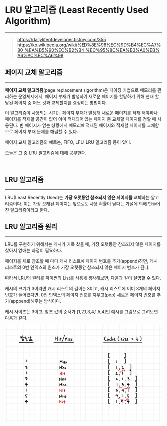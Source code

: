 # LRU 알고리즘 (Least Recently Used Algorithm)
---
> https://dailylifeofdeveloper.tistory.com/355
> https://ko.wikipedia.org/wiki/%ED%8E%98%EC%9D%B4%EC%A7%80_%EA%B5%90%EC%B2%B4_%EC%95%8C%EA%B3%A0%EB%A6%AC%EC%A6%98
> 


## 페이지 교체 알고리즘 
--- 
**페이지 교체 알고리즘**(page replacement algorithm)은 페이징 기법으로 메모리를 관리하는 운영체제에서, 페이지 부재가 발생하여 새로운 페이지를 할당하기 위해 현재 할당된 페이지 중 어느 것과 교체할지를 결정하는 방법이다. 

이 알고리즘이 사용되는 시기는 페이지 부재가 발생해 새로운 페이지를 적재 해야하나 페이지를 적재할 공간이 없어 이미 적재되어 있는 페이지 중 교체할 페이지를 정할 때 사용된다. 빈 페이지가 없는 상황에서 메모리에 적재된 페이지와 적재할 페이지를 교체함으로 페이지 부재 문제를 해결할 수 있다.

페이지 교체 알고리즘의 예로는, FIFO, LFU, LRU 알고리즘 등이 있다. 

오늘은 그 중 LRU 알고리즘에 대해 공부한다.

</br>

## LRU 알고리즘 
---
LRU(Least Recently Used)는 **가장 오랫동안 참조되지 않은 페이지를 교체**하는 알고리즘이다.
이는 가장 오래된 페이지는 앞으로도 사용 확률이 낮다는 가설에 의해 만들어진 알고리즘이라고 한다.

## LRU 알고리즘 원리 
--- 
LRU를 구현하기 위해서는 캐시가 가득 찼을 때, 가장 오랫동안 참조되지 않은 페이지를 찾아서 없애는 과정이 필요하다. 

페이지를 새로 참조할 때 마다 캐시 리스트에 페이지 번호를 추가(append)하면, 캐시 리스트의 0번 인덱스의 원소가 가장 오랫동안 참조되지 않은 페이지 번호가 된다.

따라서 LRU의 원리를 파이썬의 List를 사용해 생각해보면, 다음과 같이 설명할 수 있다.

캐시의 크기가 3이라면 캐시 리스트의 길이는 3이고, 캐시 리스트에 이미 3개의 페이지 번호가 들어있다면, 0번 인덱스의 페이지 번호를 지우고(pop) 새로운 페이지 번호를 추가(apppend)해주는 방식이다. 

캐시 사이즈는 3이고, 참조 값의 순서가 [1,2,1,3,4,1,5,4]인 예시를 그림으로 그려보면 다음과 같다. 

![alt text](image.png)
